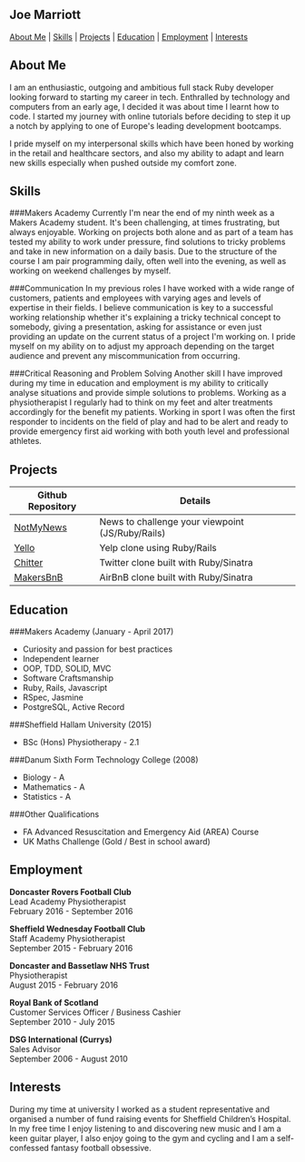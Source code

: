 ## Joe Marriott

[About Me](#about_me)  |  [Skills](#skills)  |  [Projects](#projects) |  [Education](#education)  |  [Employment](#employment) | [Interests](#interests)


## <a name="about_me">About Me</a>


I am an enthusiastic, outgoing and ambitious full stack Ruby developer looking forward to starting my career in tech. Enthralled by technology and computers from an early age, I decided it was about time I learnt how to code. I started my journey with online tutorials before deciding to step it up a notch by applying to one of Europe's leading development bootcamps.

I pride myself on my interpersonal skills which have been honed by working in the retail and healthcare sectors, and also my ability to adapt and learn new skills especially when pushed outside my comfort zone. 


## <a name="skills">Skills</a>

###Makers Academy
Currently I'm near the end of my ninth week as a Makers Academy student. It's been challenging, at times frustrating, but always enjoyable. Working on projects both alone and as part of a team has tested my ability to work under pressure, find solutions to tricky problems and take in new information on a daily basis. Due to the structure of the course I am pair programming daily, often well into the evening, as well as working on weekend challenges by myself.

###Communication
In my previous roles I have worked with a wide range of customers, patients and employees with varying ages and levels of expertise in their fields. I believe communication is key to a successful working relationship whether it's explaining a tricky technical concept to somebody, giving a presentation, asking for assistance or even just providing an update on the current status of a project I'm working on. I pride myself on my ability on to adjust my approach depending on the target audience and prevent any miscommunication from occurring.

###Critical Reasoning and Problem Solving
Another skill I have improved during my time in education and employment is my ability to critically analyse situations and provide simple solutions to problems. Working as a physiotherapist I regularly had to think on my feet and alter treatments accordingly for the benefit my patients. Working in sport I was often the first responder to incidents on the field of play and had to be alert and ready to provide emergency first aid working with both youth level and professional athletes.


## <a name="projects">Projects</a>

 Github Repository	| Details
 ---	|	---
[NotMyNews](https://github.com/J-Marriott/NotMyNews)	| News to challenge your viewpoint (JS/Ruby/Rails)
[Yello](https://github.com/treborb/yello)	| Yelp clone using Ruby/Rails
[Chitter](https://github.com/J-Marriott/chitter-challenge)	| Twitter clone built with Ruby/Sinatra
[MakersBnB](https://github.com/J-Marriott/Makersbnb)	| AirBnB clone built with Ruby/Sinatra


## <a name="education">Education</a>


###Makers Academy (January - April 2017)
- Curiosity and passion for best practices
- Independent learner
- OOP, TDD, SOLID, MVC
- Software Craftsmanship
- Ruby, Rails, Javascript
- RSpec, Jasmine
- PostgreSQL, Active Record


###Sheffield Hallam University (2015)
- BSc (Hons) Physiotherapy - 2.1 

###Danum Sixth Form Technology College (2008)
- Biology - A
- Mathematics - A
- Statistics - A

###Other Qualifications
- FA Advanced Resuscitation and Emergency Aid (AREA) Course
- UK Maths Challenge (Gold / Best in school award)


## <a name="employment">Employment</a>


**Doncaster Rovers Football Club** <br>
Lead Academy Physiotherapist <br>
February 2016 - September 2016 <br>

**Sheffield Wednesday Football Club** <br>
Staff Academy Physiotherapist <br>
September 2015 - February 2016 <br>

**Doncaster and Bassetlaw NHS Trust** <br>
Physiotherapist <br>
August 2015 - February 2016 <br>

**Royal Bank of Scotland** <br>
Customer Services Officer / Business Cashier <br>
September 2010 - July 2015 <br>

**DSG International (Currys)** <br>
Sales Advisor <br>
September 2006 - August 2010 <br>


## <a name="interests">Interests</a>

During my time at university I worked as a student representative and organised a number of fund raising events for Sheffield Children’s Hospital. In my free time I enjoy listening to and discovering new music and I am a keen guitar player, I also enjoy going to the gym and cycling and I am a self-confessed fantasy football obsessive.


